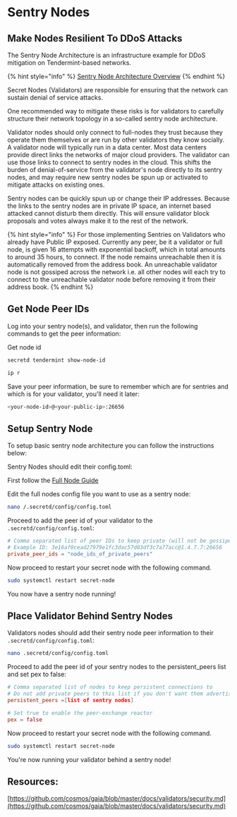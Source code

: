 # Sentry Nodes

## Make Nodes Resilient To DDoS Attacks <a href="#make-your-node-resilient-to-ddos-attacks" id="make-your-node-resilient-to-ddos-attacks"></a>

The Sentry Node Architecture is an infrastructure example for DDoS mitigation on Tendermint-based networks.

{% hint style="info" %}
[Sentry Node Architecture Overview](https://forum.cosmos.network/t/sentry-node-architecture-overview/454)
{% endhint %}

Secret Nodes (Validators) are responsible for ensuring that the network can sustain denial of service attacks.

One recommended way to mitigate these risks is for validators to carefully structure their network topology in a so-called sentry node architecture.

Validator nodes should only connect to full-nodes they trust because they operate them themselves or are run by other validators they know socially. A validator node will typically run in a data center. Most data centers provide direct links the networks of major cloud providers. The validator can use those links to connect to sentry nodes in the cloud. This shifts the burden of denial-of-service from the validator's node directly to its sentry nodes, and may require new sentry nodes be spun up or activated to mitigate attacks on existing ones.

Sentry nodes can be quickly spun up or change their IP addresses. Because the links to the sentry nodes are in private IP space, an internet based attacked cannot disturb them directly. This will ensure validator block proposals and votes always make it to the rest of the network.

{% hint style="info" %}
For those implementing Sentries on Validators who already have Public IP exposed. Currently any peer, be it a validator or full node, is given 16 attempts with exponential backoff, which in total amounts to around 35 hours, to connect. If the node remains unreachable then it is automatically removed from the address book. An unreachable validator node is not gossiped across the network i.e. all other nodes will each try to connect to the unreachable validator node before removing it from their address book.
{% endhint %}

## Get Node Peer IDs <a href="#get-your-node-peer-ids" id="get-your-node-peer-ids"></a>

Log into your sentry node(s), and validator, then run the following commands to get the peer information:

Get node id

```bash
secretd tendermint show-node-id
```

```bash
ip r
```

Save your peer information, be sure to remember which are for sentries and which is for your validator, you'll need it later:

```bash
<your-node-id>@<your-public-ip>:26656
```

## Setup Sentry Node <a href="#setup-sentry-node" id="setup-sentry-node"></a>

To setup basic sentry node architecture you can follow the instructions below:

Sentry Nodes should edit their config.toml:

First follow the [Full Node Guide](https://docs.scrt.network/node-guides/run-full-node-mainnet.html)

Edit the full nodes config file you want to use as a sentry node:

```bash
nano /.secretd/config/config.toml
```

Proceed to add the peer id of your validator to the `.secretd/config/config.toml`:

```toml
# Comma separated list of peer IDs to keep private (will not be gossiped to other peers)
# Example ID: 3e16af0cead27979e1fc3dac57d03df3c7a77acc@1.4.7.7:26656
private_peer_ids = "node_ids_of_private_peers"
```

Now proceed to restart your secret node with the following command.

```bash
sudo systemctl restart secret-node
```

You now have a sentry node running!

## Place Validator Behind Sentry Nodes <a href="#place-validator-behind-sentry-nodes" id="place-validator-behind-sentry-nodes"></a>

Validators nodes should add their sentry node peer information to their `.secretd/config/config.toml`:

```bash
nano .secretd/config/config.toml
```

Proceed to add the peer id of your sentry nodes to the persistent\_peers list and set pex to false:

```toml
# Comma separated list of nodes to keep persistent connections to
# Do not add private peers to this list if you don't want them advertised
persistent_peers =[list of sentry nodes]

# Set true to enable the peer-exchange reactor
pex = false
```

Now proceed to restart your secret node with the following command.

```bash
sudo systemctl restart secret-node
```

You're now running your validator behind a sentry node!

## Resources: <a href="#resources" id="resources"></a>

[https://github.com/cosmos/gaia/blob/master/docs/validators/security.md](https://github.com/cosmos/gaia/blob/master/docs/validators/security.md)
